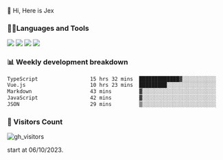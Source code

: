  👋 Hi, Here is Jex

 

### 🧑‍💻Languages and Tools

<code><a href="https://react.dev"><img src="https://api.iconify.design/logos:react.svg" /></a></code>
<code><a href="https://github.com/vuejs/core"><img src="https://api.iconify.design/logos:vue.svg" /></a></code> 
<code><a href="https://github.com/microsoft/TypeScript"><img src="https://api.iconify.design/logos:typescript-icon.svg" /></a></code>
<code><a href="https://threejs.org/"><img src="https://api.iconify.design/logos:threejs.svg" /></a></code>

### 📊 Weekly development breakdown

<!--START_SECTION:waka-->

```txt
TypeScript                 15 hrs 32 mins  █████████████▓░░░░░░░░░░░   54.05 %
Vue.js                     10 hrs 23 mins  █████████░░░░░░░░░░░░░░░░   36.14 %
Markdown                   43 mins         ▓░░░░░░░░░░░░░░░░░░░░░░░░   02.53 %
JavaScript                 42 mins         ▓░░░░░░░░░░░░░░░░░░░░░░░░   02.47 %
JSON                       29 mins         ▒░░░░░░░░░░░░░░░░░░░░░░░░   01.68 %
```

<!--END_SECTION:waka-->


### 👀 Visitors Count

![gh_visitors](https://profile-counter.glitch.me/jexlau/count.svg)

start at 06/10/2023.
